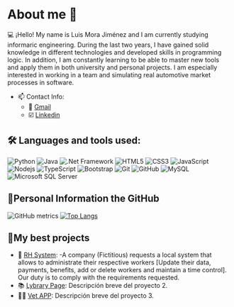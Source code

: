 # About me 👋
💻 ¡Hello! My name is Luis Mora Jiménez and I am currently studying informaric engineering. During the last two years, I have gained solid knowledge in different technologies and developed skills in programming logic. In addition, I am constantly learning to be able to master new tools and apply them in both university and personal projects. I am especially interested in working in a team and simulating real automotive market processes in software.

- 📫 Contact Info: 
  - 📧 [Gmail](mailto:luismorajimenez35@gmail.com)
  - ☑️ [Linkedin](https://www.linkedin.com/in/luis-antonio-mora-ie/)

## 🛠️ Languages and tools used:
![Python](https://img.shields.io/badge/-Python-black?style=flat-square&logo=Python)
![Java](https://img.shields.io/badge/-Java-E34A86?style=flat-square&logo=Java)
![.Net Framework](https://img.shields.io/badge/-.NetFramework-512BD4?style=flat-square&logo=.netframework)
![HTML5](https://img.shields.io/badge/-HTML5-E34F26?style=flat-square&logo=html5&logoColor=white)
![CSS3](https://img.shields.io/badge/-CSS3-1572B6?style=flat-square&logo=css3)
![JavaScript](https://img.shields.io/badge/-JavaScript-black?style=flat-square&logo=javascript)
![Nodejs](https://img.shields.io/badge/-Nodejs-black?style=flat-square&logo=Node.js)
![TypeScript](https://img.shields.io/badge/-TypeScript-007ACC?style=flat-square&logo=typescript)
![Bootstrap](https://img.shields.io/badge/-Bootstrap-563D7C?style=flat-square&logo=bootstrap)
![Git](https://img.shields.io/badge/-Git-black?style=flat-square&logo=git)
![GitHub](https://img.shields.io/badge/-GitHub-181717?style=flat-square&logo=github)
![MySQL](https://img.shields.io/badge/-MySQL-black?style=flat-square&logo=mysql)
![Microsoft SQL Server](https://img.shields.io/badge/-MicrosoftSQLServer-CC2927?style=flat-square&logo=microsoftsqlserver)

## 🔋Personal Information the GitHub
![GitHub metrics](https://metrics.lecoq.io/LuisJimenez35)
[![Top Langs](https://github-readme-stats.vercel.app/api/top-langs/?username=LuisJimenez35)](https://github.com/anuraghazra/github-readme-stats)

## 📁My best projects

- 💼 [RH System](https://github.com/LuisJimenez35/SystemRH):
  -A company (Fictitious) requests a local system that allows to administrate their respective workers [Update their data, payments, benefits, add or delete workers and maintain a time control]. Our duty is to comply with the requirements requested.  
- 📚 [Lybrary Page](https://github.com/LuisJimenez35/Lybrary): Descripción breve del proyecto 2.
- 🐕‍🦺 [Vet APP](https://github.com/LuisJimenez35/System-VeterinariaAPP): Descripción breve del proyecto 3.
